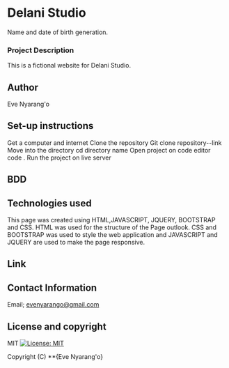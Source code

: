 # Delani Studio
Name and date of birth generation.

### Project Description
This is a fictional website for Delani Studio.
## Author
Eve Nyarang'o
## Set-up instructions
Get a computer and internet
Clone the repository
Git clone repository--link
Move into the directory
cd directory name
Open project on code editor
code .
Run the project on live server
## BDD

## Technologies used
This page was created using HTML,JAVASCRIPT, JQUERY, BOOTSTRAP and CSS. 
HTML was used for the structure of the Page outlook.
 CSS and BOOTSTRAP was used to style the web application and JAVASCRIPT and JQUERY are used to make the page responsive.
 ## Link

 ## Contact Information
 Email; evenyarango@gmail.com
 ## License and copyright
 MIT [![License: MIT](https://img.shields.io/badge/License-MIT-yellow.svg)](https://opensource.org/licenses/MIT)

Copyright (C) **{Eve Nyarang'o}
